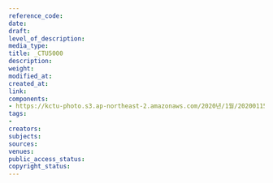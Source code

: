 ```yaml
---
reference_code: 
date: 
draft: 
level_of_description: 
media_type: 
title: _CTU5000
description: 
weight: 
modified_at: 
created_at: 
link: 
components:
- https://kctu-photo.s3.ap-northeast-2.amazonaws.com/2020년/1월/20200115_노동개악+분쇄!+노조+할+권리+쟁취!+영남대의료원+투쟁+승리!+민주노총+결의대회/_CTU5000.jpg
tags:
- 
creators: 
subjects: 
sources: 
venues: 
public_access_status: 
copyright_status: 
---
```

